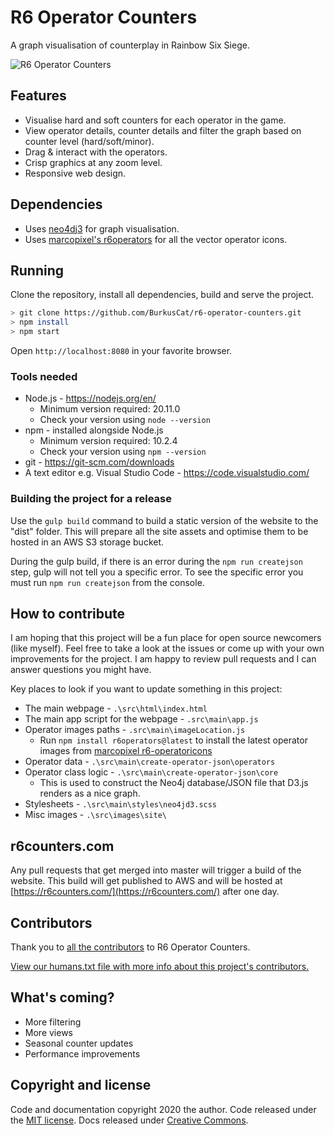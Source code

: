 # R6 Operator Counters

A graph visualisation of counterplay in Rainbow Six Siege.

![R6 Operator Counters](https://i.imgur.com/8bRZsdb.png)

## Features

* Visualise hard and soft counters for each operator in the game.
* View operator details, counter details and filter the graph based on counter level (hard/soft/minor).
* Drag & interact with the operators.
* Crisp graphics at any zoom level.
* Responsive web design.

## Dependencies
* Uses [neo4dj3](https://github.com/eisman/neo4jd3) for graph visualisation.
* Uses [marcopixel's r6operators](https://r6operators.marcopixel.eu) for all the vector operator icons.

## Running
Clone the repository, install all dependencies, build and serve the project.

```bash
> git clone https://github.com/BurkusCat/r6-operator-counters.git
> npm install
> npm start
```

Open `http://localhost:8080` in your favorite browser.

### Tools needed
* Node.js - https://nodejs.org/en/
    - Minimum version required: 20.11.0
    - Check your version using `node --version`
* npm - installed alongside Node.js
    - Minimum version required: 10.2.4
    - Check your version using `npm --version`
* git - https://git-scm.com/downloads
* A text editor e.g. Visual Studio Code - https://code.visualstudio.com/

### Building the project for a release

Use the `gulp build` command to build a static version of the website to the "dist" folder. This will prepare all the site assets and optimise them to be hosted in an AWS S3 storage bucket.

During the gulp build, if there is an error during the `npm run createjson` step, gulp will not tell you a specific error. To see the specific error you must run `npm run createjson` from the console.

## How to contribute

I am hoping that this project will be a fun place for open source newcomers (like myself). Feel free to take a look at the issues or come up with your own improvements for the project. I am happy to review pull requests and I can answer questions you might have.

Key places to look if you want to update something in this project:

* The main webpage - `.\src\html\index.html`
* The main app script for the webpage - `.src\main\app.js`
* Operator images paths - `.src\main\imageLocation.js`
  - Run `npm install r6operators@latest` to install the latest operator images from [marcopixel r6-operatoricons](https://r6operators.marcopixel.eu)
* Operator data - `.\src\main\create-operator-json\operators`
* Operator class logic - `.\src\main\create-operator-json\core`
  - This is used to construct the Neo4j database/JSON file that D3.js renders as a nice graph.
* Stylesheets - `.\src\main\styles\neo4jd3.scss`
* Misc images - `.\src\images\site\`

## r6counters.com
Any pull requests that get merged into master will trigger a build of the website. This build will get published to AWS and will be hosted at [https://r6counters.com/](https://r6counters.com/) after one day.

## Contributors
Thank you to [all the contributors](https://github.com/BurkusCat/r6-operator-counters/graphs/contributors) to R6 Operator Counters.

[View our humans.txt file with more info about this project's contributors.](
https://raw.githubusercontent.com/BurkusCat/r6-operator-counters/master/src/main/humans.txt)

## What's coming?

* More filtering
* More views
* Seasonal counter updates
* Performance improvements

## Copyright and license

Code and documentation copyright 2020 the author. Code released under the [MIT license](LICENSE). Docs released under [Creative Commons](docs/LICENSE).
